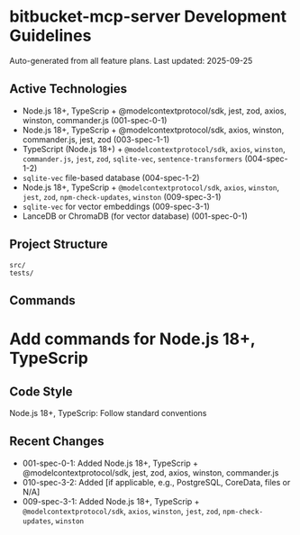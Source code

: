 # bitbucket-mcp-server Development Guidelines

Auto-generated from all feature plans. Last updated: 2025-09-25

## Active Technologies
- Node.js 18+, TypeScrip + @modelcontextprotocol/sdk, jest, zod, axios, winston, commander.js (001-spec-0-1)
- Node.js 18+, TypeScrip + @modelcontextprotocol/sdk, axios, winston, commander.js, jest, zod (003-spec-1-1)
- TypeScript (Node.js 18+) + `@modelcontextprotocol/sdk`, `axios`, `winston`, `commander.js`, `jest`, `zod`, `sqlite-vec`, `sentence-transformers` (004-spec-1-2)
- `sqlite-vec` file-based database (004-spec-1-2)
- Node.js 18+, TypeScrip + `@modelcontextprotocol/sdk`, `axios`, `winston`, `jest`, `zod`, `npm-check-updates`, `winston` (009-spec-3-1)
- `sqlite-vec` for vector embeddings (009-spec-3-1)
- LanceDB or ChromaDB (for vector database) (001-spec-0-1)

## Project Structure
```
src/
tests/
```

## Commands
# Add commands for Node.js 18+, TypeScrip

## Code Style
Node.js 18+, TypeScrip: Follow standard conventions

## Recent Changes
- 001-spec-0-1: Added Node.js 18+, TypeScrip + @modelcontextprotocol/sdk, jest, zod, axios, winston, commander.js
- 010-spec-3-2: Added [if applicable, e.g., PostgreSQL, CoreData, files or N/A]
- 009-spec-3-1: Added Node.js 18+, TypeScrip + `@modelcontextprotocol/sdk`, `axios`, `winston`, `jest`, `zod`, `npm-check-updates`, `winston`

<!-- MANUAL ADDITIONS START -->
<!-- MANUAL ADDITIONS END -->

